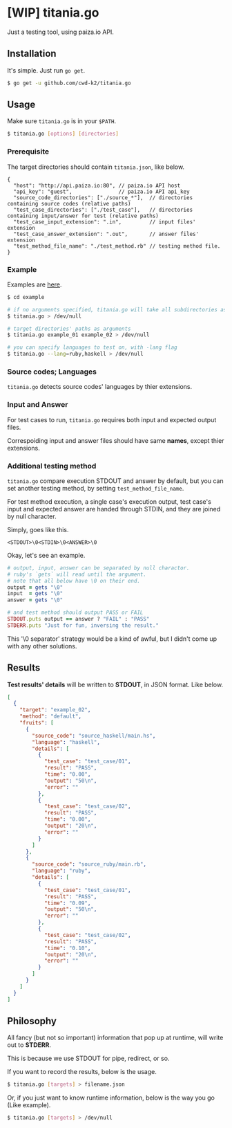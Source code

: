 # [WIP] titania.go

Just a testing tool, using paiza.io API.

## Installation

It's simple. Just run `go get`.

```bash
$ go get -u github.com/cwd-k2/titania.go
```

## Usage

Make sure `titania.go` is in your `$PATH`.

```bash
$ titania.go [options] [directories]
```

### Prerequisite

The target directories should contain `titania.json`, like below.

```
{
  "host": "http://api.paiza.io:80", // paiza.io API host
  "api_key": "guest",               // paiza.io API api_key
  "source_code_directories": ["./source_*"],  // directories containing source codes (relative paths)
  "test_case_directories": ["./test_case"],   // directories containing input/answer for test (relative paths)
  "test_case_input_extension": ".in",         // input files' extension
  "test_case_answer_extension": ".out",       // answer files' extension
  "test_method_file_name": "./test_method.rb" // testing method file.
}
```

### Example

Examples are [here](https://github.com/cwd-k2/titania.example).

```bash
$ cd example

# if no arguments specified, titania.go will take all subdirectories as targets.
$ titania.go > /dev/null

# target directories' paths as arguments
$ titania.go example_01 example_02 > /dev/null

# you can specify languages to test on, with -lang flag
$ titania.go --lang=ruby,haskell > /dev/null
```

### Source codes; Languages

`titania.go` detects source codes' languages by thier extensions.

### Input and Answer

For test cases to run, `titania.go` requires both input and expected output files.

Correspoiding input and answer files should have same **names**, except thier extensions.

### Additional testing method

`titania.go` compare execution STDOUT and answer by default, but you can set another testing method, by setting `test_method_file_name`.

For test method execution, a single case's execution output, test case's input and expected answer are handed through STDIN, and they are joined by null character.

Simply, goes like this.

`<STDOUT>\0<STDIN>\0<ANSWER>\0`

Okay, let's see an example.

```ruby
# output, input, answer can be separated by null charactor.
# ruby's `gets` will read until the argument.
# note that all below have \0 on their end.
output = gets "\0"
input  = gets "\0"
answer = gets "\0"

# and test method should output PASS or FAIL
STDOUT.puts output == answer ? "FAIL" : "PASS"
STDERR.puts "Just for fun, inversing the result."
```

This '\0 separator' strategy would be a kind of awful, but I didn't come up with any other solutions.


## Results

**Test results' details** will be written to **STDOUT**, in JSON format. Like below.

```json
[
  {
    "target": "example_02",
    "method": "default",
    "fruits": [
      {
        "source_code": "source_haskell/main.hs",
        "language": "haskell",
        "details": [
          {
            "test_case": "test_case/01",
            "result": "PASS",
            "time": "0.00",
            "output": "50\n",
            "error": ""
          },
          {
            "test_case": "test_case/02",
            "result": "PASS",
            "time": "0.00",
            "output": "20\n",
            "error": ""
          }
        ]
      },
      {
        "source_code": "source_ruby/main.rb",
        "language": "ruby",
        "details": [
          {
            "test_case": "test_case/01",
            "result": "PASS",
            "time": "0.09",
            "output": "50\n",
            "error": ""
          },
          {
            "test_case": "test_case/02",
            "result": "PASS",
            "time": "0.10",
            "output": "20\n",
            "error": ""
          }
        ]
      }
    ]
  }
]
```


## Philosophy

All fancy (but not so important) information that pop up at runtime, will write out to **STDERR**.

This is because we use STDOUT for pipe, redirect, or so.

If you want to record the results, below is the usage.

```bash
$ titania.go [targets] > filename.json
```

Or, if you just want to know runtime information, below is the way you go (Like example).

```bash
$ titania.go [targets] > /dev/null
```
